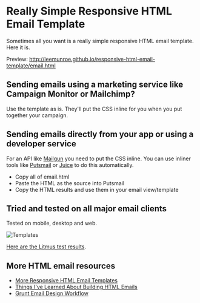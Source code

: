 # Really Simple Responsive HTML Email Template

Sometimes all you want is a really simple responsive HTML email template. Here it is.

Preview: http://leemunroe.github.io/responsive-html-email-template/email.html

## Sending emails using a marketing service like Campaign Monitor or Mailchimp?

Use the template as is. They'll put the CSS inline for you when you put together your campaign.


## Sending emails directly from your app or using a developer service

For an API like [Mailgun](http://www.mailgun.com)  you need to put the CSS inline. You can use inliner tools like [Putsmail](https://putsmail.com/inliner) or [Juice](https://github.com/Automattic/juice) to do this automatically.

* Copy all of email.html
* Paste the HTML as the source into Putsmail
* Copy the HTML results and use them in your email view/template

## Tried and tested on all major email clients

Tested on mobile, desktop and web. 

![Templates](https://cloud.githubusercontent.com/assets/15963/17391543/bc289abe-59cb-11e6-9946-605a85f8c522.jpg)


[Here are the Litmus test results](https://litmus.com/checklist/emails/public/d432046).

## More HTML email resources

* [More Responsive HTML Email Templates](http://htmlemail.io)
* [Things I've Learned About Building HTML Emails](http://www.leemunroe.com/building-html-email/)
* [Grunt Email Design Workflow](https://github.com/leemunroe/grunt-email-design)
